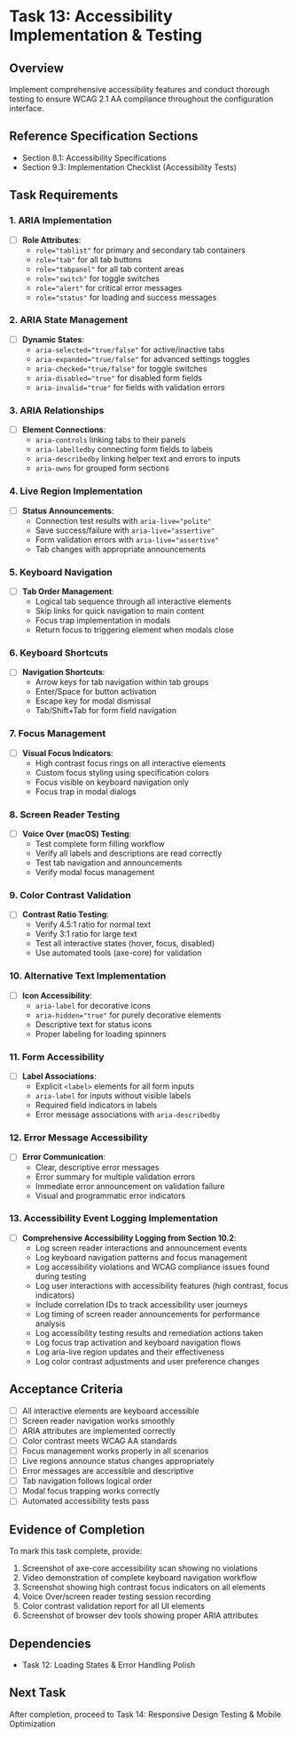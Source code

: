 # Task 13: Accessibility Implementation & Testing

## Overview
Implement comprehensive accessibility features and conduct thorough testing to ensure WCAG 2.1 AA compliance throughout the configuration interface.

## Reference Specification Sections
- Section 8.1: Accessibility Specifications
- Section 9.3: Implementation Checklist (Accessibility Tests)

## Task Requirements

### 1. ARIA Implementation
- [ ] **Role Attributes**:
  - `role="tablist"` for primary and secondary tab containers
  - `role="tab"` for all tab buttons
  - `role="tabpanel"` for all tab content areas
  - `role="switch"` for toggle switches
  - `role="alert"` for critical error messages
  - `role="status"` for loading and success messages

### 2. ARIA State Management
- [ ] **Dynamic States**:
  - `aria-selected="true/false"` for active/inactive tabs
  - `aria-expanded="true/false"` for advanced settings toggles
  - `aria-checked="true/false"` for toggle switches
  - `aria-disabled="true"` for disabled form fields
  - `aria-invalid="true"` for fields with validation errors

### 3. ARIA Relationships
- [ ] **Element Connections**:
  - `aria-controls` linking tabs to their panels
  - `aria-labelledby` connecting form fields to labels
  - `aria-describedby` linking helper text and errors to inputs
  - `aria-owns` for grouped form sections

### 4. Live Region Implementation
- [ ] **Status Announcements**:
  - Connection test results with `aria-live="polite"`
  - Save success/failure with `aria-live="assertive"`
  - Form validation errors with `aria-live="assertive"`
  - Tab changes with appropriate announcements

### 5. Keyboard Navigation
- [ ] **Tab Order Management**:
  - Logical tab sequence through all interactive elements
  - Skip links for quick navigation to main content
  - Focus trap implementation in modals
  - Return focus to triggering element when modals close

### 6. Keyboard Shortcuts
- [ ] **Navigation Shortcuts**:
  - Arrow keys for tab navigation within tab groups
  - Enter/Space for button activation
  - Escape key for modal dismissal
  - Tab/Shift+Tab for form field navigation

### 7. Focus Management
- [ ] **Visual Focus Indicators**:
  - High contrast focus rings on all interactive elements
  - Custom focus styling using specification colors
  - Focus visible on keyboard navigation only
  - Focus trap in modal dialogs

### 8. Screen Reader Testing
- [ ] **Voice Over (macOS) Testing**:
  - Test complete form filling workflow
  - Verify all labels and descriptions are read correctly
  - Test tab navigation and announcements
  - Verify modal focus management

### 9. Color Contrast Validation
- [ ] **Contrast Ratio Testing**:
  - Verify 4.5:1 ratio for normal text
  - Verify 3:1 ratio for large text
  - Test all interactive states (hover, focus, disabled)
  - Use automated tools (axe-core) for validation

### 10. Alternative Text Implementation
- [ ] **Icon Accessibility**:
  - `aria-label` for decorative icons
  - `aria-hidden="true"` for purely decorative elements
  - Descriptive text for status icons
  - Proper labeling for loading spinners

### 11. Form Accessibility
- [ ] **Label Associations**:
  - Explicit `<label>` elements for all form inputs
  - `aria-label` for inputs without visible labels
  - Required field indicators in labels
  - Error message associations with `aria-describedby`

### 12. Error Message Accessibility
- [ ] **Error Communication**:
  - Clear, descriptive error messages
  - Error summary for multiple validation errors
  - Immediate error announcement on validation failure
  - Visual and programmatic error indicators

### 13. Accessibility Event Logging Implementation
- [ ] **Comprehensive Accessibility Logging from Section 10.2**:
  - Log screen reader interactions and announcement events
  - Log keyboard navigation patterns and focus management
  - Log accessibility violations and WCAG compliance issues found during testing
  - Log user interactions with accessibility features (high contrast, focus indicators)
  - Include correlation IDs to track accessibility user journeys
  - Log timing of screen reader announcements for performance analysis
  - Log accessibility testing results and remediation actions taken
  - Log focus trap activation and keyboard navigation flows
  - Log aria-live region updates and their effectiveness
  - Log color contrast adjustments and user preference changes

## Acceptance Criteria
- [ ] All interactive elements are keyboard accessible
- [ ] Screen reader navigation works smoothly
- [ ] ARIA attributes are implemented correctly
- [ ] Color contrast meets WCAG AA standards
- [ ] Focus management works properly in all scenarios
- [ ] Live regions announce status changes appropriately
- [ ] Error messages are accessible and descriptive
- [ ] Tab navigation follows logical order
- [ ] Modal focus trapping works correctly
- [ ] Automated accessibility tests pass

## Evidence of Completion
To mark this task complete, provide:
1. Screenshot of axe-core accessibility scan showing no violations
2. Video demonstration of complete keyboard navigation workflow
3. Screenshot showing high contrast focus indicators on all elements
4. Voice Over/screen reader testing session recording
5. Color contrast validation report for all UI elements
6. Screenshot of browser dev tools showing proper ARIA attributes

## Dependencies
- Task 12: Loading States & Error Handling Polish

## Next Task
After completion, proceed to Task 14: Responsive Design Testing & Mobile Optimization